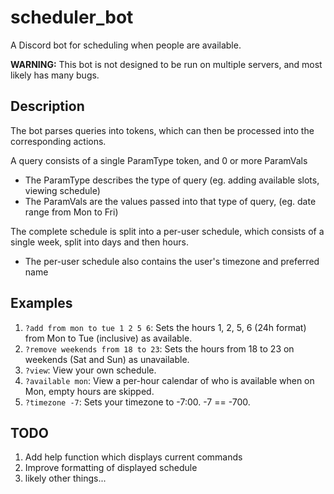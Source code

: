 # scheduler_bot
A Discord bot for scheduling when people are available.

**WARNING:** This bot is not designed to be run on multiple servers, and most likely has many bugs.

## Description

The bot parses queries into tokens, which can then be processed into the corresponding actions.

A query consists of a single ParamType token, and 0 or more ParamVals
- The ParamType describes the type of query (eg. adding available slots, viewing schedule)
- The ParamVals are the values passed into that type of query, (eg. date range from Mon to Fri)

The complete schedule is split into a per-user schedule, which consists of a single week, split into days and then hours.
- The per-user schedule also contains the user's timezone and preferred name

## Examples
1. `?add from mon to tue 1 2 5 6`: Sets the hours 1, 2, 5, 6 (24h format) from Mon to Tue (inclusive) as available.
2. `?remove weekends from 18 to 23`: Sets the hours from 18 to 23 on weekends (Sat and Sun) as unavailable.
3. `?view`: View your own schedule.
4. `?available mon`: View a per-hour calendar of who is available when on Mon, empty hours are skipped.
5. `?timezone -7`: Sets your timezone to -7:00. -7 == -700.

## TODO
1. Add help function which displays current commands
2. Improve formatting of displayed schedule
3. likely other things...
